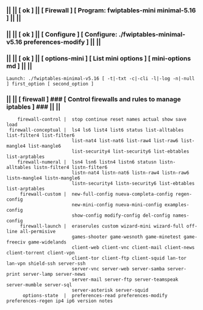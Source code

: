 ### || || [ ok ] || [ Firewall ] [ Program: fwiptables-mini minimal-5.16 ] || ||
### || || [ ok ] || [ Configure ] [ Configure: ./fwiptables-minimal-v5.16 preferences-modify ] || ||
### || || [ ok ] || [ options-mini ] [ List mini options ] [ mini-options md ] || ||
    Launch: ./fwiptables-minimal-v5.16 [ -t|-txt -c|-cli -l|-log -n|-null ] first_option [ second_option ]                  
### || || [ firewall ]  ### [  Control firewalls and rules to manage iptables ] ### || ||                 
        firewall-control |  stop continue reset names actual show save load                              
     firewall-conceptual |  ls4 ls6 list4 list6 status list-alltables list-filter4 list-filter6          
                            list-nat4 list-nat6 list-raw4 list-raw6 list-mangle4 list-mangle6            
                            list-security4 list-security6 list-ebtables list-arptables                   
        firewall-numeral |  lsn4 lsn6 listn4 listn6 statusn listn-alltables listn-filter4 listn-filter6  
                            listn-nat4 listn-nat6 listn-raw4 listn-raw6 listn-mangle4 listn-mangle6      
                            listn-security4 listn-security6 list-ebtables list-arptables                 
         firewall-custom |  new-full-config nueva-completa-config regen-config                           
                            new-mini-config nueva-mini-config examples-config                            
                            show-config modify-config del-config names-config                            
         firewall-launch |  eraserules custom wizard-mini wizard-full off-line all-permisive             
                            games-shooter game-wesnoth game-minetest game-freeciv game-widelands         
                            client-web client-vnc client-mail client-news client-torrent client-vpn      
                            client-tor client-ftp client-squid lan-tor lan-vpn shield-ssh server-ssh     
                            server-vnc server-web server-samba server-print server-lamp server-news      
                            server-mail server-ftp server-teamspeak server-mumble server-sql             
                            server-asterisk server-squid                                                 
          options-state  |  preferences-read preferences-modify preferences-regen ip4 ip6 version notes  
